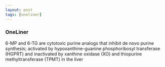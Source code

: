 ```yaml
---
layout: post
tags: [oneliner]
---
```



### OneLiner

6-MP and 6-TG are cytotoxic purine analogs that inhibit de novo purine synthesis; activated by hypoxanthine-guanine phosphoribosyl transferase (HGPRT) and inactivated by xanthine oxidase (XO) and thiopurine methyltransferase (TPMT) in the liver
